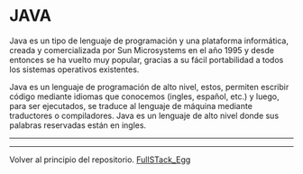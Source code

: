 # JAVA

Java es un tipo de lenguaje de programación y una plataforma informática, creada y
comercializada por Sun Microsystems en el año 1995 y desde entonces se ha vuelto muy popular,
gracias a su fácil portabilidad a todos los sistemas operativos existentes.

Java es un lenguaje de programación de alto nivel, estos, permiten escribir código mediante
idiomas que conocemos (ingles, español, etc.) y luego, para ser ejecutados, se traduce al
lenguaje de máquina mediante traductores o compiladores. Java es un lenguaje de alto nivel
donde sus palabras reservadas están en ingles.

---
---
Volver al principio del repositorio. [FullSTack_Egg](https://github.com/megagringa/FullStack_Egg_Curso)